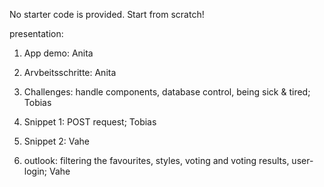 No starter code is provided. Start from scratch!


presentation:

1. App demo: Anita
2. Arvbeitsschritte: Anita

3. Challenges: handle components, database control, being sick & tired; Tobias
4. Snippet 1: POST request; Tobias

5. Snippet 2: Vahe
6. outlook: filtering the favourites, styles, voting and voting results, user-login; Vahe

